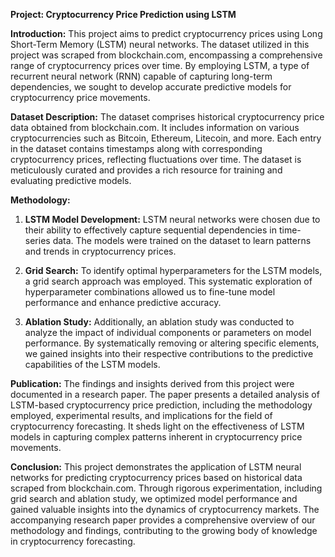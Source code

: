 **Project: Cryptocurrency Price Prediction using LSTM**

**Introduction:**
This project aims to predict cryptocurrency prices using Long Short-Term Memory (LSTM) neural networks. The dataset utilized in this project was scraped from blockchain.com, encompassing a comprehensive range of cryptocurrency prices over time. By employing LSTM, a type of recurrent neural network (RNN) capable of capturing long-term dependencies, we sought to develop accurate predictive models for cryptocurrency price movements.

**Dataset Description:**
The dataset comprises historical cryptocurrency price data obtained from blockchain.com. It includes information on various cryptocurrencies such as Bitcoin, Ethereum, Litecoin, and more. Each entry in the dataset contains timestamps along with corresponding cryptocurrency prices, reflecting fluctuations over time. The dataset is meticulously curated and provides a rich resource for training and evaluating predictive models.

**Methodology:**
1. **LSTM Model Development:** LSTM neural networks were chosen due to their ability to effectively capture sequential dependencies in time-series data. The models were trained on the dataset to learn patterns and trends in cryptocurrency prices.
  
2. **Grid Search:** To identify optimal hyperparameters for the LSTM models, a grid search approach was employed. This systematic exploration of hyperparameter combinations allowed us to fine-tune model performance and enhance predictive accuracy.
  
3. **Ablation Study:** Additionally, an ablation study was conducted to analyze the impact of individual components or parameters on model performance. By systematically removing or altering specific elements, we gained insights into their respective contributions to the predictive capabilities of the LSTM models.

**Publication:**
The findings and insights derived from this project were documented in a research paper. The paper presents a detailed analysis of LSTM-based cryptocurrency price prediction, including the methodology employed, experimental results, and implications for the field of cryptocurrency forecasting. It sheds light on the effectiveness of LSTM models in capturing complex patterns inherent in cryptocurrency price movements.

**Conclusion:**
This project demonstrates the application of LSTM neural networks for predicting cryptocurrency prices based on historical data scraped from blockchain.com. Through rigorous experimentation, including grid search and ablation study, we optimized model performance and gained valuable insights into the dynamics of cryptocurrency markets. The accompanying research paper provides a comprehensive overview of our methodology and findings, contributing to the growing body of knowledge in cryptocurrency forecasting.